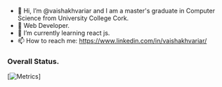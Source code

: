 - 👋 Hi, I’m @vaishakhvariar and I am a master's graduate in Computer Science from University College Cork.
- 👀 Web Developer.
- 🌱 I’m currently learning react js.
- 📫 How to reach me: https://www.linkedin.com/in/vaishakhvariar/


### Overall Status.
[![Metrics](https://metrics.lecoq.io/vaishakhvariar?template=classic&base.indepth=true&repositories.forks=true&repositories.affiliations=Realocity&isocalendar=1&languages=1&followup=1&people=1&activity=1&achievements=1&notable=1&lines=1&repositories=1&introduction=1&base.indepth=true&base.hireable=false&repositories=100&repositories.batch=100&repositories.forks=true&repositories.affiliations=Realocity&isocalendar.duration=half-year&languages.limit=8&languages.threshold=0%25&languages.other=false&languages.colors=github&languages.sections=most-used&languages.indepth=false&languages.analysis.timeout=15&languages.categories=markup%2C%20programming&languages.recent.categories=markup%2C%20programming&languages.recent.load=300&languages.recent.days=14&followup.sections=repositories&followup.indepth=false&people.limit=24&people.identicons=false&people.identicons.hide=false&people.size=28&people.types=followers%2C%20following&people.shuffle=false&activity.limit=5&activity.load=300&activity.days=14&activity.visibility=all&activity.timestamps=false&activity.filter=all&achievements.threshold=X&achievements.secrets=false&achievements.display=compact&achievements.limit=0&notable.from=organization&notable.repositories=false&notable.indepth=false&notable.types=commit&introduction.title=false&config.timezone=Asia%2FCalcutta&config.twemoji=true&config.octicon=true)]

<!---
vaishakhvariar/vaishakhvariar is a ✨ special ✨ repository because its `README.md` (this file) appears on your GitHub profile.
You can click the Preview link to take a look at your changes.
--->
